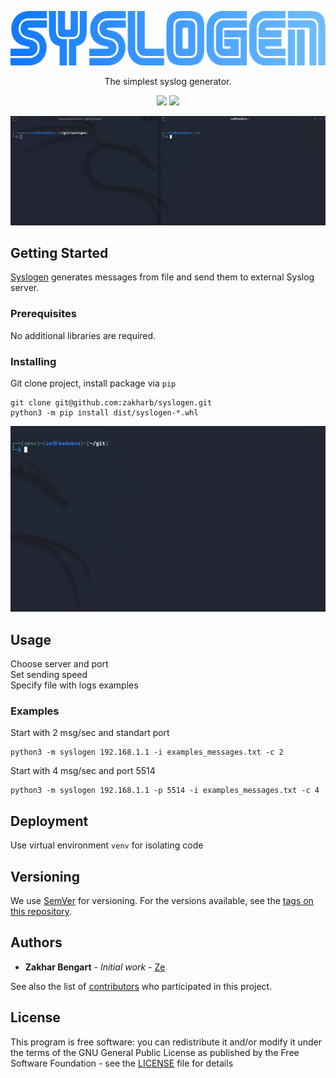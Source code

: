 <p align="center">
  <img src="logo.png" alt="animated" />
</p>

<p align="center">
  The simplest syslog generator.
</p>

<p align="center">
  <img src="https://img.shields.io/badge/version-1.1-blue" height="20"/>
  <img src="https://img.shields.io/badge/python-3.11-blue" height="20"/>
</p>

<p align="center">
  <img src="usage.gif" alt="animated" />
</p>


## Getting Started

[Syslogen](https://github.com/zakharb/syslogen) generates messages from file and send them to external Syslog server.  

### Prerequisites

No additional libraries are required.

### Installing

Git clone project, install package via `pip`
```
git clone git@github.com:zakharb/syslogen.git
python3 -m pip install dist/syslogen-*.whl
```
<p align="center">
  <img src="install.gif" alt="animated" />
</p>

## Usage

Choose server and port  
Set sending speed  
Specify file with logs examples  

### Examples

Start with 2 msg/sec and standart port

```
python3 -m syslogen 192.168.1.1 -i examples_messages.txt -c 2
```

Start with 4 msg/sec and port 5514
```
python3 -m syslogen 192.168.1.1 -p 5514 -i examples_messages.txt -c 4
```

## Deployment

Use virtual environment `venv` for isolating code

## Versioning

We use [SemVer](http://semver.org/) for versioning. For the versions available, see the [tags on this repository](https://github.com/zakharb/syslogen/tags). 

## Authors

* **Zakhar Bengart** - *Initial work* - [Ze](https://github.com/zakharb)

See also the list of [contributors](https://github.com/zakharb/contributors) who participated in this project.

## License

This program is free software: you can redistribute it and/or modify it under the terms of the GNU General Public License as published by the Free Software Foundation - see the [LICENSE](LICENSE) file for details

